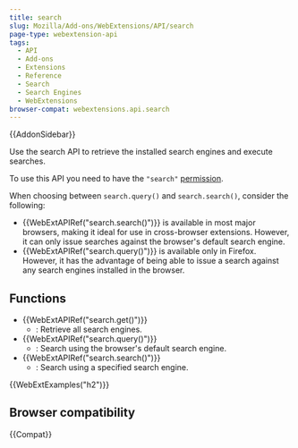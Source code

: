```yaml
---
title: search
slug: Mozilla/Add-ons/WebExtensions/API/search
page-type: webextension-api
tags:
  - API
  - Add-ons
  - Extensions
  - Reference
  - Search
  - Search Engines
  - WebExtensions
browser-compat: webextensions.api.search
---
```


{{AddonSidebar}}

Use the search API to retrieve the installed search engines and execute searches.

To use this API you need to have the `"search"` [permission](/en-US/docs/Mozilla/Add-ons/WebExtensions/manifest.json/permissions).

When choosing between `search.query()` and `search.search()`, consider the following:

- {{WebExtAPIRef("search.search()")}} is available in most major browsers, making it ideal for use in cross-browser extensions. However, it can only issue searches against the browser's default search engine.
- {{WebExtAPIRef("search.query()")}} is available only in Firefox. However, it has the advantage of being able to issue a search against any search engines installed in the browser.

## Functions

- {{WebExtAPIRef("search.get()")}}
  - : Retrieve all search engines.
- {{WebExtAPIRef("search.query()")}}
  - : Search using the browser's default search engine.
- {{WebExtAPIRef("search.search()")}}
  - : Search using a specified search engine.

{{WebExtExamples("h2")}}

## Browser compatibility

{{Compat}}
